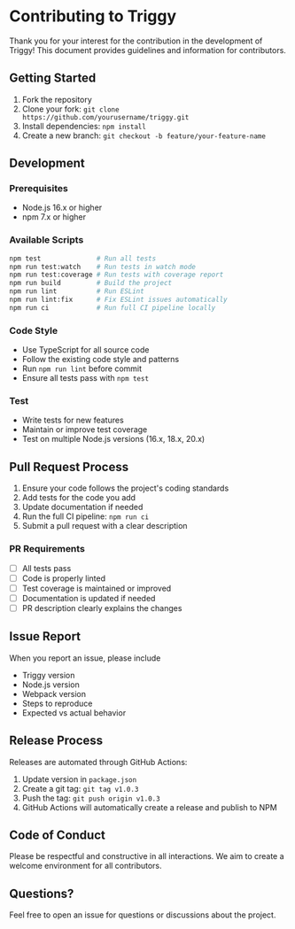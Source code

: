 # Contributing to Triggy

Thank you for your interest for the contribution in the development of Triggy! This document provides guidelines and information for contributors.

## Getting Started

1. Fork the repository
2. Clone your fork: `git clone https://github.com/yourusername/triggy.git`
3. Install dependencies: `npm install`
4. Create a new branch: `git checkout -b feature/your-feature-name`

## Development

### Prerequisites

- Node.js 16.x or higher
- npm 7.x or higher

### Available Scripts

```bash
npm test              # Run all tests
npm run test:watch    # Run tests in watch mode
npm run test:coverage # Run tests with coverage report
npm run build         # Build the project
npm run lint          # Run ESLint
npm run lint:fix      # Fix ESLint issues automatically
npm run ci            # Run full CI pipeline locally
```

### Code Style

- Use TypeScript for all source code
- Follow the existing code style and patterns
- Run `npm run lint` before commit
- Ensure all tests pass with `npm test`

### Test

- Write tests for new features
- Maintain or improve test coverage
- Test on multiple Node.js versions (16.x, 18.x, 20.x)

## Pull Request Process

1. Ensure your code follows the project's coding standards
2. Add tests for the code you add
3. Update documentation if needed
4. Run the full CI pipeline: `npm run ci`
5. Submit a pull request with a clear description

### PR Requirements

- [ ] All tests pass
- [ ] Code is properly linted
- [ ] Test coverage is maintained or improved
- [ ] Documentation is updated if needed
- [ ] PR description clearly explains the changes

## Issue Report

When you report an issue, please include

- Triggy version
- Node.js version
- Webpack version
- Steps to reproduce
- Expected vs actual behavior

## Release Process

Releases are automated through GitHub Actions:

1. Update version in `package.json`
2. Create a git tag: `git tag v1.0.3`
3. Push the tag: `git push origin v1.0.3`
4. GitHub Actions will automatically create a release and publish to NPM

## Code of Conduct

Please be respectful and constructive in all interactions. We aim to create a welcome environment for all contributors.

## Questions?

Feel free to open an issue for questions or discussions about the project.
